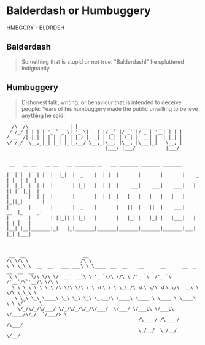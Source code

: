 # Balderdash or Humbuggery

HMBGGRY - BLDRDSH

## Balderdash

> Something that is stupid or not true:
> "Balderdash!" he spluttered indignantly.

## Humbuggery

> Dishonest talk, writing, or behaviour that is intended to deceive people:
> Years of his humbuggery made the public unwilling to believe anything he said.

      /\  /\_   _ _ __ ___ | |__  _   _  __ _  __ _  ___ _ __ _   _ 
     / /_/ | | | | '_ ` _ \| '_ \| | | |/ _` |/ _` |/ _ | '__| | | |
    / __  /| |_| | | | | | | |_) | |_| | (_| | (_| |  __| |  | |_| |
    \/ /_/  \__,_|_| |_| |_|_.__/ \__,_|\__, |\__, |\___|_|   \__, |
                                        |___/ |___/           |___/ 


     __   __ __   __ __   __ _______ __   __ _______ _______ _______ ______   __   __ 
    |  | |  |  | |  |  |_|  |  _    |  | |  |       |       |       |    _ | |  | |  |
    |  |_|  |  | |  |       | |_|   |  | |  |    ___|    ___|    ___|   | || |  |_|  |
    |       |  |_|  |       |       |  |_|  |   | __|   | __|   |___|   |_||_|       |
    |       |       |       |  _   ||       |   ||  |   ||  |    ___|    __  |_     _|
    |   _   |       | ||_|| | |_|   |       |   |_| |   |_| |   |___|   |  | | |   |  
    |__| |__|_______|_|   |_|_______|_______|_______|_______|_______|___|  |_| |___|  



     __  __                     __                                                      
    /\ \/\ \                   /\ \                                                     
    \ \ \_\ \  __  __   ___ ___\ \ \____  __  __    __      __      __  _ __  __  __    
     \ \  _  \/\ \/\ \/' __` __`\ \ '__`\/\ \/\ \ /'_ `\  /'_ `\  /'__`/\`'__/\ \/\ \   
      \ \ \ \ \ \ \_\ /\ \/\ \/\ \ \ \L\ \ \ \_\ /\ \L\ \/\ \L\ \/\  __\ \ \/\ \ \_\ \  
       \ \_\ \_\ \____\ \_\ \_\ \_\ \_,__/\ \____\ \____ \ \____ \ \____\ \_\ \/`____ \ 
        \/_/\/_/\/___/ \/_/\/_/\/_/\/___/  \/___/ \/___L\ \/___L\ \/____/\/_/  `/___/> \
                                                    /\____/ /\____/               /\___/
                                                    \_/__/  \_/__/                \/__/ 